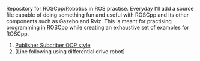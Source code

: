 Repository for ROSCpp/Robotics in ROS practise. Everyday I'll add a source file capable of doing something fun and useful with ROSCpp and its other components such as Gazebo and Rviz. This is meant for practising programming in ROSCpp while creating an exhaustive set of examples for ROSCpp. 

1. [Publisher Subcriber OOP style](https://github.com/karanchawla/ROSPractise/tree/master/src/PubSubNodes)
2. [Line following using differential drive robot]
